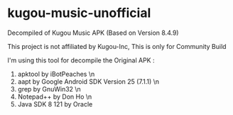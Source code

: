 # kugou-music-unofficial
Decompiled of Kugou Music APK (Based on Version 8.4.9)

This project is not affiliated by Kugou-Inc, This is only for Community Build

I'm using this tool for decompile the Original APK :

1) apktool by iBotPeaches
\n
2) aapt by Google Android SDK Version 25 (7.1.1)
\n
3) grep by GnuWin32
\n
4) Notepad++ by Don Ho
\n
5) Java SDK 8 121 by Oracle
